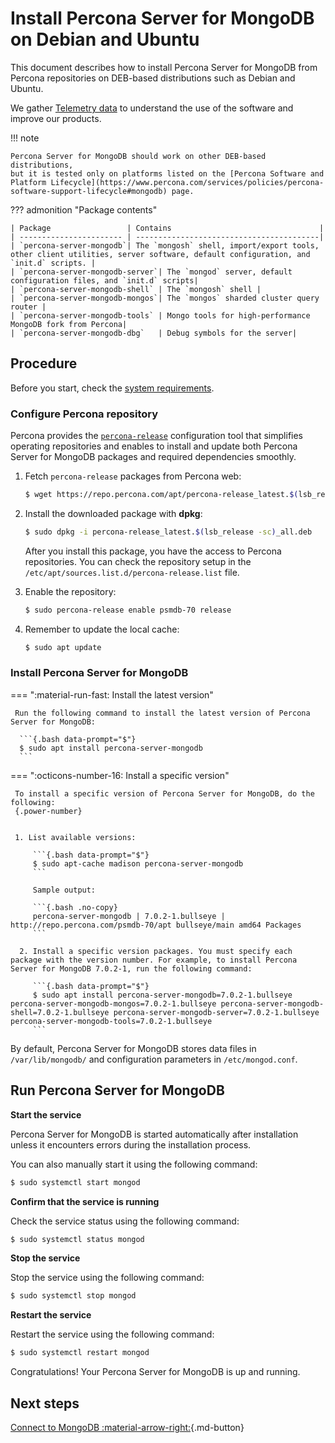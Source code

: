 # Install Percona Server for MongoDB on Debian and Ubuntu

This document describes how to install Percona Server for MongoDB from Percona repositories on DEB-based distributions such as Debian and Ubuntu. 

We gather [Telemetry data](../telemetry.md) to understand the use of the software and improve our products.

!!! note

    Percona Server for MongoDB should work on other DEB-based distributions,
    but it is tested only on platforms listed on the [Percona Software and Platform Lifecycle](https://www.percona.com/services/policies/percona-software-support-lifecycle#mongodb) page.

??? admonition "Package contents"

    | Package                 | Contains                                 |
    | ----------------------- | -----------------------------------------|
    | `percona-server-mongodb`| The `mongosh` shell, import/export tools, other client utilities, server software, default configuration, and `init.d` scripts. |
    | `percona-server-mongodb-server`| The `mongod` server, default configuration files, and `init.d` scripts|
    | `percona-server-mongodb-shell` | The `mongosh` shell |
    | `percona-server-mongodb-mongos`| The `mongos` sharded cluster query router |
    | `percona-server-mongodb-tools` | Mongo tools for high-performance MongoDB fork from Percona|
    | `percona-server-mongodb-dbg`   | Debug symbols for the server|

## Procedure

Before you start, check the [system requirements](../system-requirements.md).

### Configure Percona repository

Percona provides the [`percona-release`](https://docs.percona.com/percona-software-repositories/index.html) configuration tool that simplifies operating repositories and enables to install and update both Percona Server for MongoDB packages and required dependencies smoothly.    

1. Fetch `percona-release` packages from Percona web:
        
    ```{.bash data-prompt="$"}
    $ wget https://repo.percona.com/apt/percona-release_latest.$(lsb_release -sc)_all.deb
    ```    

2. Install the downloaded package with **dpkg**:    

    ```{.bash data-prompt="$"}
    $ sudo dpkg -i percona-release_latest.$(lsb_release -sc)_all.deb
    ```    

    After you install this package, you have the access to Percona repositories. You can check the repository setup in the `/etc/apt/sources.list.d/percona-release.list` file.    
    
3. Enable the repository:    

    ```{.bash data-prompt="$"}
    $ sudo percona-release enable psmdb-70 release
    ```    

4. Remember to update the local cache:    

    ```{.bash data-prompt="$"}
    $ sudo apt update
    ```

### Install Percona Server for MongoDB

=== ":material-run-fast: Install the latest version"

     Run the following command to install the latest version of Percona Server for MongoDB:

      ```{.bash data-prompt="$"}
      $ sudo apt install percona-server-mongodb
      ```

=== ":octicons-number-16: Install a specific version"

     To install a specific version of Percona Server for MongoDB, do the following:
     {.power-number}


     1. List available versions:

         ```{.bash data-prompt="$"}
         $ sudo apt-cache madison percona-server-mongodb
         ```

         Sample output:

         ```{.bash .no-copy}
         percona-server-mongodb | 7.0.2-1.bullseye | http://repo.percona.com/psmdb-70/apt bullseye/main amd64 Packages
         ```

      2. Install a specific version packages. You must specify each package with the version number. For example, to install Percona Server for MongoDB 7.0.2-1, run the following command:

         ```{.bash data-prompt="$"}
         $ sudo apt install percona-server-mongodb=7.0.2-1.bullseye percona-server-mongodb-mongos=7.0.2-1.bullseye percona-server-mongodb-shell=7.0.2-1.bullseye percona-server-mongodb-server=7.0.2-1.bullseye percona-server-mongodb-tools=7.0.2-1.bullseye
         ```

By default, Percona Server for MongoDB stores data files in `/var/lib/mongodb/`
and configuration parameters in `/etc/mongod.conf`.

## Run Percona Server for MongoDB

**Start the service**

Percona Server for MongoDB is started automatically after installation unless it encounters errors during the installation process.

You can also manually start it using the following command:

```{.bash data-prompt="$"}
$ sudo systemctl start mongod
```

**Confirm that the service is running**

Check the service status using the following command:

```{.bash data-prompt="$"}
$ sudo systemctl status mongod
```

**Stop the service**

Stop the service using the following command:

```{.bash data-prompt="$"}
$ sudo systemctl stop mongod
```

**Restart the service**

Restart the service using the following command:

```{.bash data-prompt="$"}
$ sudo systemctl restart mongod
```

Congratulations! Your Percona Server for MongoDB is up and running. 

## Next steps

[Connect to MongoDB :material-arrow-right:](../connect.md){.md-button}
